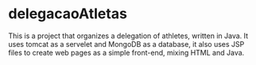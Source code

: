 # delegacaoAtletas

This is a project that organizes a delegation of athletes, written in Java.
It uses tomcat as a servelet and MongoDB as a database, it also uses JSP files to create web pages as a simple front-end, mixing HTML and Java.
